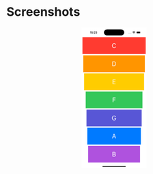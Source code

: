 # Screenshots

<p align="center">
  <img src="screenshots/xylophone.png" alt="xylophone" style="width: 30%;">
</p>